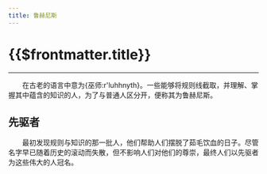 ```yaml
---
title: 鲁赫尼斯
---
```


# {{$frontmatter.title}}

***

&emsp;&emsp;在古老的语言中意为{巫师:r'luhhnyth}。一些能够将规则线截取，并理解、掌握其中蕴含的知识的人，为了与普通人区分开，便称其为鲁赫尼斯。

## 先驱者

&emsp;&emsp;最初发现规则与知识的那一批人，他们帮助人们摆脱了茹毛饮血的日子。尽管名字早已随着历史的滚动而失散，但不影响人们对他们的尊崇，最终人们以先驱者为这些伟大的人冠名。